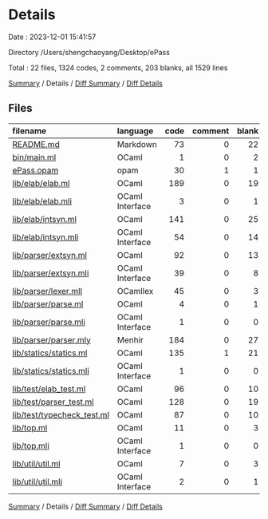 # Details

Date : 2023-12-01 15:41:57

Directory /Users/shengchaoyang/Desktop/ePass

Total : 22 files,  1324 codes, 2 comments, 203 blanks, all 1529 lines

[Summary](results.md) / Details / [Diff Summary](diff.md) / [Diff Details](diff-details.md)

## Files
| filename | language | code | comment | blank | total |
| :--- | :--- | ---: | ---: | ---: | ---: |
| [README.md](/README.md) | Markdown | 73 | 0 | 22 | 95 |
| [bin/main.ml](/bin/main.ml) | OCaml | 1 | 0 | 2 | 3 |
| [ePass.opam](/ePass.opam) | opam | 30 | 1 | 1 | 32 |
| [lib/elab/elab.ml](/lib/elab/elab.ml) | OCaml | 189 | 0 | 19 | 208 |
| [lib/elab/elab.mli](/lib/elab/elab.mli) | OCaml Interface | 3 | 0 | 1 | 4 |
| [lib/elab/intsyn.ml](/lib/elab/intsyn.ml) | OCaml | 141 | 0 | 25 | 166 |
| [lib/elab/intsyn.mli](/lib/elab/intsyn.mli) | OCaml Interface | 54 | 0 | 14 | 68 |
| [lib/parser/extsyn.ml](/lib/parser/extsyn.ml) | OCaml | 92 | 0 | 13 | 105 |
| [lib/parser/extsyn.mli](/lib/parser/extsyn.mli) | OCaml Interface | 39 | 0 | 8 | 47 |
| [lib/parser/lexer.mll](/lib/parser/lexer.mll) | OCamllex | 45 | 0 | 3 | 48 |
| [lib/parser/parse.ml](/lib/parser/parse.ml) | OCaml | 4 | 0 | 1 | 5 |
| [lib/parser/parse.mli](/lib/parser/parse.mli) | OCaml Interface | 1 | 0 | 0 | 1 |
| [lib/parser/parser.mly](/lib/parser/parser.mly) | Menhir | 184 | 0 | 27 | 211 |
| [lib/statics/statics.ml](/lib/statics/statics.ml) | OCaml | 135 | 1 | 21 | 157 |
| [lib/statics/statics.mli](/lib/statics/statics.mli) | OCaml Interface | 1 | 0 | 0 | 1 |
| [lib/test/elab_test.ml](/lib/test/elab_test.ml) | OCaml | 96 | 0 | 10 | 106 |
| [lib/test/parser_test.ml](/lib/test/parser_test.ml) | OCaml | 128 | 0 | 19 | 147 |
| [lib/test/typecheck_test.ml](/lib/test/typecheck_test.ml) | OCaml | 87 | 0 | 10 | 97 |
| [lib/top.ml](/lib/top.ml) | OCaml | 11 | 0 | 3 | 14 |
| [lib/top.mli](/lib/top.mli) | OCaml Interface | 1 | 0 | 0 | 1 |
| [lib/util/util.ml](/lib/util/util.ml) | OCaml | 7 | 0 | 3 | 10 |
| [lib/util/util.mli](/lib/util/util.mli) | OCaml Interface | 2 | 0 | 1 | 3 |

[Summary](results.md) / Details / [Diff Summary](diff.md) / [Diff Details](diff-details.md)